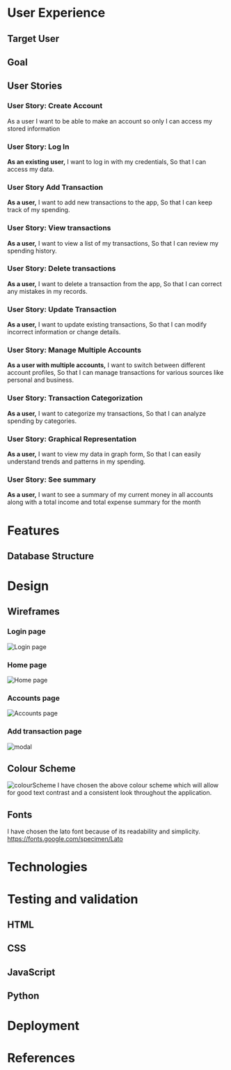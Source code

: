 # User Experience 
## Target User
## Goal
## User Stories
### User Story: Create Account
As a user I want to be able to make an account so only  I can access my stored information
### User Story: Log In

**As an existing user,** I want to log in with my credentials, So that I can access my data.

### User Story Add Transaction

**As a user,** I want to add new transactions to the app, So that I can keep track of my spending.

### User Story: View transactions

**As a user,** I want to view a list of my transactions, So that I can review my spending history.

### User Story: Delete transactions

**As a user,** I want to delete a transaction from the app, So that I can correct any mistakes in my records.

### User Story: Update Transaction

**As a user,** I want to update existing transactions, So that I can modify incorrect information or change details.

### User Story: Manage Multiple Accounts

**As a user with multiple accounts,** I want to switch between different account profiles, So that I can manage transactions for various sources like personal and business.

### User Story: Transaction Categorization

**As a user,** I want to categorize my transactions, So that I can analyze spending by categories.

### User Story: Graphical Representation

**As a user,** I want to view my data in graph form, So that I can easily understand trends and patterns in my spending.

### User Story: See summary

**As a user,** I want to see a summary of my current money in all accounts along with a total income and total expense summary for the month


# Features
## Database Structure

# Design
## Wireframes
### Login page
![Login page](https://github.com/user-attachments/assets/44ab6aa0-1945-4176-8a98-b4ed1b9771bc)
### Home page
![Home page](https://github.com/user-attachments/assets/355546b4-a9cc-4097-833a-fafcb2774f09)
### Accounts page
![Accounts page](https://github.com/user-attachments/assets/936ec059-271a-4da5-9da1-877a11e0a81e)
### Add transaction page
![modal](https://github.com/user-attachments/assets/7b8ff477-192f-4a30-98be-299a4554fbc1)
## Colour Scheme
![colourScheme](https://github.com/user-attachments/assets/4e331c55-fa85-4867-8831-345ef8f6c6d9)
I have chosen the above colour scheme which will allow for good text contrast and a consistent look throughout the application.

## Fonts
I have chosen the lato font because of its readability and simplicity.
https://fonts.google.com/specimen/Lato

# Technologies

# Testing and validation
## HTML
## CSS
## JavaScript
## Python

# Deployment

# References

